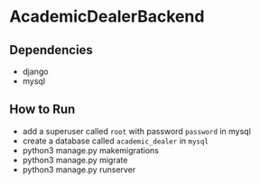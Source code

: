 # AcademicDealerBackend

## Dependencies

+ django
+ mysql

## How to Run

+ add a superuser called `root` with password `password` in mysql
+ create a database called `academic_dealer` in `mysql`
+ python3 manage.py makemigrations
+ python3 manage.py migrate
+ python3 manage.py runserver